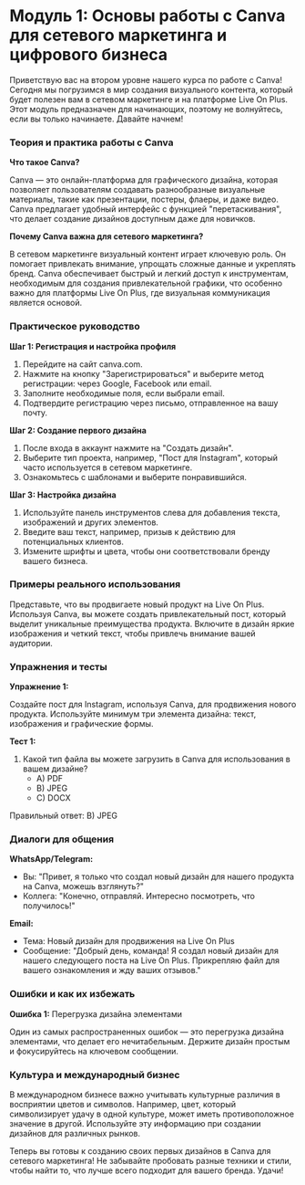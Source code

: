 # **Модуль 1: Основы работы с Canva для сетевого маркетинга и цифрового бизнеса**

Приветствую вас на втором уровне нашего курса по работе с Canva! Сегодня мы погрузимся в мир создания визуального контента, который будет полезен вам в сетевом маркетинге и на платформе Live On Plus. Этот модуль предназначен для начинающих, поэтому не волнуйтесь, если вы только начинаете. Давайте начнем!

### Теория и практика работы с Canva

**Что такое Canva?**

Canva — это онлайн-платформа для графического дизайна, которая позволяет пользователям создавать разнообразные визуальные материалы, такие как презентации, постеры, флаеры, и даже видео. Canva предлагает удобный интерфейс с функцией "перетаскивания", что делает создание дизайнов доступным даже для новичков.

**Почему Canva важна для сетевого маркетинга?**

В сетевом маркетинге визуальный контент играет ключевую роль. Он помогает привлекать внимание, упрощать сложные данные и укреплять бренд. Canva обеспечивает быстрый и легкий доступ к инструментам, необходимым для создания привлекательной графики, что особенно важно для платформы Live On Plus, где визуальная коммуникация является основой.

### Практическое руководство

**Шаг 1: Регистрация и настройка профиля**

1. Перейдите на сайт canva.com.
2. Нажмите на кнопку "Зарегистрироваться" и выберите метод регистрации: через Google, Facebook или email.
3. Заполните необходимые поля, если выбрали email.
4. Подтвердите регистрацию через письмо, отправленное на вашу почту.

**Шаг 2: Создание первого дизайна**

1. После входа в аккаунт нажмите на "Создать дизайн".
2. Выберите тип проекта, например, "Пост для Instagram", который часто используется в сетевом маркетинге.
3. Ознакомьтесь с шаблонами и выберите понравившийся.
   
**Шаг 3: Настройка дизайна**

1. Используйте панель инструментов слева для добавления текста, изображений и других элементов.
2. Введите ваш текст, например, призыв к действию для потенциальных клиентов.
3. Измените шрифты и цвета, чтобы они соответствовали бренду вашего бизнеса.

### Примеры реального использования

Представьте, что вы продвигаете новый продукт на Live On Plus. Используя Canva, вы можете создать привлекательный пост, который выделит уникальные преимущества продукта. Включите в дизайн яркие изображения и четкий текст, чтобы привлечь внимание вашей аудитории.

### Упражнения и тесты

**Упражнение 1:**

Создайте пост для Instagram, используя Canva, для продвижения нового продукта. Используйте минимум три элемента дизайна: текст, изображения и графические формы.

**Тест 1:**

1. Какой тип файла вы можете загрузить в Canva для использования в вашем дизайне?
   - A) PDF
   - B) JPEG
   - C) DOCX

Правильный ответ: B) JPEG

### Диалоги для общения

**WhatsApp/Telegram:**

- Вы: "Привет, я только что создал новый дизайн для нашего продукта на Canva, можешь взглянуть?"
- Коллега: "Конечно, отправляй. Интересно посмотреть, что получилось!"

**Email:**

- Тема: Новый дизайн для продвижения на Live On Plus
- Сообщение: "Добрый день, команда! Я создал новый дизайн для нашего следующего поста на Live On Plus. Прикрепляю файл для вашего ознакомления и жду ваших отзывов."

### Ошибки и как их избежать

**Ошибка 1:** Перегрузка дизайна элементами

Один из самых распространенных ошибок — это перегрузка дизайна элементами, что делает его нечитабельным. Держите дизайн простым и фокусируйтесь на ключевом сообщении.

### Культура и международный бизнес

В международном бизнесе важно учитывать культурные различия в восприятии цветов и символов. Например, цвет, который символизирует удачу в одной культуре, может иметь противоположное значение в другой. Используйте эту информацию при создании дизайнов для различных рынков.

Теперь вы готовы к созданию своих первых дизайнов в Canva для сетевого маркетинга! Не забывайте пробовать разные техники и стили, чтобы найти то, что лучше всего подходит для вашего бренда. Удачи!
